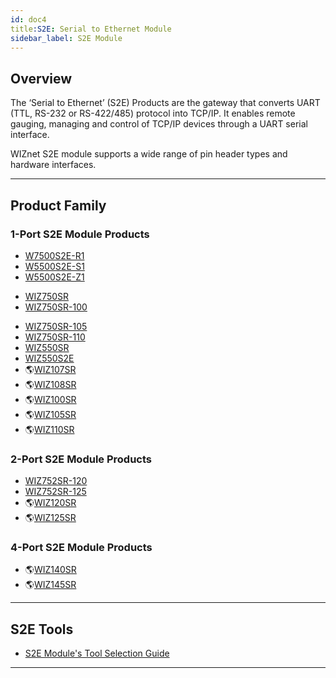```yaml
---
id: doc4
title:S2E: Serial to Ethernet Module
sidebar_label: S2E Module
---
```



## Overview

The ‘Serial to Ethernet’ (S2E) Products are the gateway that converts
UART (TTL, RS-232 or RS-422/485) protocol into TCP/IP. It enables remote
gauging, managing and control of TCP/IP devices through a UART serial
interface.

WIZnet S2E module supports a wide range of pin header types and hardware
interfaces.

-----

## Product Family

### 1-Port S2E Module Products

  - [W7500S2E-R1](w7500s2e-r1.md)
  - [W5500S2E-S1](w5500s2e-s1.md)
  - [W5500S2E-Z1](w5500s2e-z1.md)

<!-- end list -->

  - [WIZ750SR](wiz750sr.md)
  - [WIZ750SR-100](wiz750sr-100.md)

<!-- end list -->
 
 * [WIZ750SR-105](WIZ750SR-105.md)
 * [WIZ750SR-110](WIZ750SR-110.md)
 * [WIZ550SR](WIZ550SR.md)
 * [WIZ550S2E](WIZ550S2E.md)
 * 🌎[WIZ107SR](http://www.wiznet.io/product-item/wiz107sr/)
 * 🌎[WIZ108SR](http://www.wiznet.io/product-item/wiz108sr/)
 * 🌎[WIZ100SR](http://www.wiznet.io/product-item/wiz100sr/)
 * 🌎[WIZ105SR](http://www.wiznet.io/product-item/wiz105sr/)
 * 🌎[WIZ110SR](http://www.wiznet.io/product-item/wiz110sr/)


### 2-Port S2E Module Products

  - [WIZ752SR-120](wiz752sr-120.md)
  - [WIZ752SR-125](wiz752sr-125.md)
  - 🌎[WIZ120SR](http://www.wiznet.io/product-item/wiz120sr/)
  - 🌎[WIZ125SR](http://www.wiznet.io/product-item/wiz125sr/)

### 4-Port S2E Module Products

  - 🌎[WIZ140SR](http://www.wiznet.io/product-item/wiz140sr/)
  - 🌎[WIZ145SR](http://www.wiznet.io/product-item/wiz145sr/)

-----

## S2E Tools

  - [S2E Module's Tool Selection Guide](S2E_Module_Tool_Selection_Guide.md)

-----


